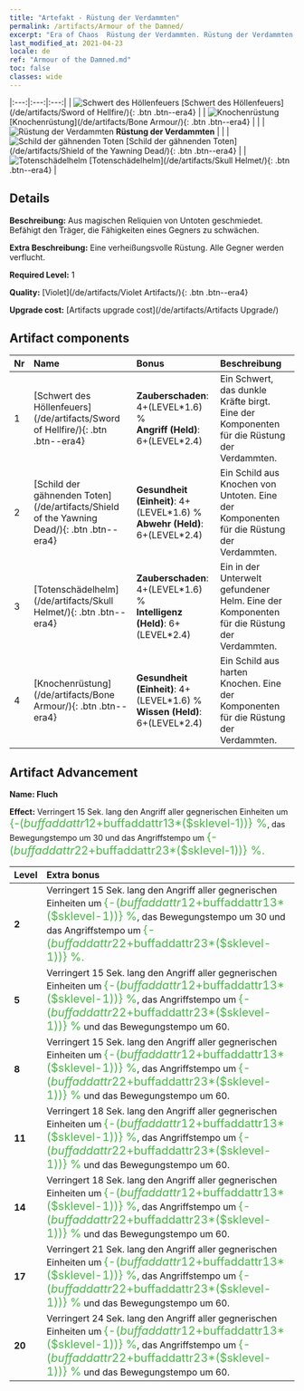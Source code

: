 ```yaml
---
title: "Artefakt - Rüstung der Verdammten"
permalink: /artifacts/Armour of the Damned/
excerpt: "Era of Chaos  Rüstung der Verdammten. Rüstung der Verdammten Aus magischen Reliquien von Untoten geschmiedet. Befähigt den Träger, die Fähigkeiten eines Gegners zu schwächen."
last_modified_at: 2021-04-23
locale: de
ref: "Armour of the Damned.md"
toc: false
classes: wide
---
```


  |:---:|:---:|:---:| 
  | ![Schwert des Höllenfeuers](/images/t/artifact_40301.png) [Schwert des Höllenfeuers](/de/artifacts/Sword of Hellfire/){: .btn .btn--era4} |   | ![Knochenrüstung](/images/t/artifact_40301.png) [Knochenrüstung](/de/artifacts/Bone Armour/){: .btn .btn--era4} | 
  |   | ![Rüstung der Verdammten](/images/t/icon_artifact_30.png) **Rüstung der Verdammten** |  | 
  | ![Schild der gähnenden Toten](/images/t/artifact_40301.png) [Schild der gähnenden Toten](/de/artifacts/Shield of the Yawning Dead/){: .btn .btn--era4} |   | ![Totenschädelhelm](/images/t/artifact_40301.png) [Totenschädelhelm](/de/artifacts/Skull Helmet/){: .btn .btn--era4} | 


## Details

 **Beschreibung:** Aus magischen Reliquien von Untoten geschmiedet. Befähigt den Träger, die Fähigkeiten eines Gegners zu schwächen.

 **Extra Beschreibung:** Eine verheißungsvolle Rüstung. Alle Gegner werden verflucht.

 **Required Level:** 1

 **Quality:** [Violet](/de/artifacts/Violet Artifacts/){: .btn .btn--era4}

 **Upgrade cost:** [Artifacts upgrade cost](/de/artifacts/Artifacts Upgrade/)



## Artifact components

  | Nr |    Name    |   Bonus | Beschreibung | 
  |:---|:-----------|:--------|:------------| 
  | 1 | [Schwert des Höllenfeuers](/de/artifacts/Sword of Hellfire/){: .btn .btn--era4} | **Zauberschaden**: 4+(LEVEL\*1.6) %<br/>**Angriff (Held)**: 6+(LEVEL\*2.4) | Ein Schwert, das dunkle Kräfte birgt. Eine der Komponenten für die Rüstung der Verdammten. | 
  | 2 | [Schild der gähnenden Toten](/de/artifacts/Shield of the Yawning Dead/){: .btn .btn--era4} | **Gesundheit (Einheit)**: 4+(LEVEL\*1.6) %<br/>**Abwehr (Held)**: 6+(LEVEL\*2.4) | Ein Schild aus Knochen von Untoten. Eine der Komponenten für die Rüstung der Verdammten. | 
  | 3 | [Totenschädelhelm](/de/artifacts/Skull Helmet/){: .btn .btn--era4} | **Zauberschaden**: 4+(LEVEL\*1.6) %<br/>**Intelligenz (Held)**: 6+(LEVEL\*2.4) | Ein in der Unterwelt gefundener Helm. Eine der Komponenten für die Rüstung der Verdammten. | 
  | 4 | [Knochenrüstung](/de/artifacts/Bone Armour/){: .btn .btn--era4} | **Gesundheit (Einheit)**: 4+(LEVEL\*1.6) %<br/>**Wissen (Held)**: 6+(LEVEL\*2.4) | Ein Schild aus harten Knochen. Eine der Komponenten für die Rüstung der Verdammten. | 


## Artifact Advancement

 **Name: Fluch**

 **Effect:** Verringert 15 Sek. lang den Angriff aller gegnerischen Einheiten um <span style="color: #48b946;font-size:20px">{-($buffaddattr12+$buffaddattr13*($sklevel-1))} %</span>, das Bewegungstempo um 30 und das Angriffstempo um <span style="color: #48b946;font-size:20px">{-($buffaddattr22+$buffaddattr23*($sklevel-1))} %.</span>

  |  Level  |    Extra bonus  | 
  |:--------|:----------------| 
  | **2** | Verringert 15 Sek. lang den Angriff aller gegnerischen Einheiten um <span style="color: #48b946;font-size:20px">{-($buffaddattr12+$buffaddattr13*($sklevel-1))} %</span>, das Bewegungstempo um 30 und das Angriffstempo um <span style="color: #48b946;font-size:20px">{-($buffaddattr22+$buffaddattr23*($sklevel-1))} %.</span> | 
  | **5** | Verringert 15 Sek. lang den Angriff aller gegnerischen Einheiten um <span style="color: #48b946;font-size:20px">{-($buffaddattr12+$buffaddattr13*($sklevel-1))} %</span>, das Angriffstempo um <span style="color: #48b946;font-size:20px">{-($buffaddattr22+$buffaddattr23*($sklevel-1))} %</span> und das Bewegungstempo um 60. | 
  | **8** | Verringert 15 Sek. lang den Angriff aller gegnerischen Einheiten um <span style="color: #48b946;font-size:20px">{-($buffaddattr12+$buffaddattr13*($sklevel-1))} %</span>, das Angriffstempo um <span style="color: #48b946;font-size:20px">{-($buffaddattr22+$buffaddattr23*($sklevel-1))} %</span> und das Bewegungstempo um 60. | 
  | **11** | Verringert 18 Sek. lang den Angriff aller gegnerischen Einheiten um <span style="color: #48b946;font-size:20px">{-($buffaddattr12+$buffaddattr13*($sklevel-1))} %</span>, das Angriffstempo um <span style="color: #48b946;font-size:20px">{-($buffaddattr22+$buffaddattr23*($sklevel-1))} %</span> und das Bewegungstempo um 60. | 
  | **14** | Verringert 18 Sek. lang den Angriff aller gegnerischen Einheiten um <span style="color: #48b946;font-size:20px">{-($buffaddattr12+$buffaddattr13*($sklevel-1))} %</span>, das Angriffstempo um <span style="color: #48b946;font-size:20px">{-($buffaddattr22+$buffaddattr23*($sklevel-1))} %</span> und das Bewegungstempo um 60. | 
  | **17** | Verringert 21 Sek. lang den Angriff aller gegnerischen Einheiten um <span style="color: #48b946;font-size:20px">{-($buffaddattr12+$buffaddattr13*($sklevel-1))} %</span>, das Angriffstempo um <span style="color: #48b946;font-size:20px">{-($buffaddattr22+$buffaddattr23*($sklevel-1))} %</span> und das Bewegungstempo um 60. | 
  | **20** | Verringert 24 Sek. lang den Angriff aller gegnerischen Einheiten um <span style="color: #48b946;font-size:20px">{-($buffaddattr12+$buffaddattr13*($sklevel-1))} %</span>, das Angriffstempo um <span style="color: #48b946;font-size:20px">{-($buffaddattr22+$buffaddattr23*($sklevel-1))} %</span> und das Bewegungstempo um 60. | 
